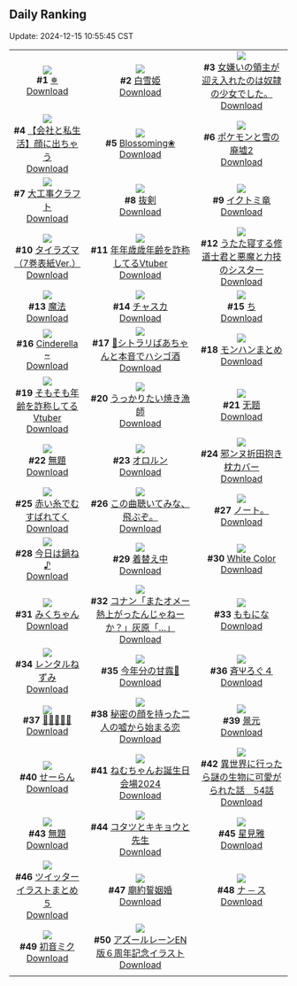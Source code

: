## Daily Ranking
Update: 2024-12-15 10:55:45 CST

|      |      |      |
| :----: | :----: | :----: |
| ![](https://i.pixiv.re/c/240x480/img-master/img/2024/12/12/08/30/01/125111981_p0_master1200.jpg)<br>**#1** [✵](https://www.pixiv.net/artworks/125111981)<br>[Download](https://i.pixiv.re/img-original/img/2024/12/12/08/30/01/125111981_p0.jpg) | ![](https://i.pixiv.re/c/240x480/img-master/img/2024/12/13/00/00/23/125131854_p0_master1200.jpg)<br>**#2** [白雪姫](https://www.pixiv.net/artworks/125131854)<br>[Download](https://i.pixiv.re/img-original/img/2024/12/13/00/00/23/125131854_p0.png) | ![](https://i.pixiv.re/c/240x480/img-master/img/2024/12/13/18/34/50/125149291_p0_master1200.jpg)<br>**#3** [女嫌いの領主が迎え入れたのは奴隷の少女でした。](https://www.pixiv.net/artworks/125149291)<br>[Download](https://i.pixiv.re/img-original/img/2024/12/13/18/34/50/125149291_p0.jpg) |
| ![](https://i.pixiv.re/c/240x480/img-master/img/2024/12/13/12/00/16/125142394_p0_master1200.jpg)<br>**#4** [【会社と私生活】顔に出ちゃう](https://www.pixiv.net/artworks/125142394)<br>[Download](https://i.pixiv.re/img-original/img/2024/12/13/12/00/16/125142394_p0.jpg) | ![](https://i.pixiv.re/c/240x480/img-master/img/2024/12/14/00/20/56/125139872_p0_master1200.jpg)<br>**#5** [Blossoming❀](https://www.pixiv.net/artworks/125139872)<br>[Download](https://i.pixiv.re/img-original/img/2024/12/14/00/20/56/125139872_p0.jpg) | ![](https://i.pixiv.re/c/240x480/img-master/img/2024/12/13/00/01/59/125132063_p0_master1200.jpg)<br>**#6** [ポケモンと雪の廃墟2](https://www.pixiv.net/artworks/125132063)<br>[Download](https://i.pixiv.re/img-original/img/2024/12/13/00/01/59/125132063_p0.png) |
| ![](https://i.pixiv.re/c/240x480/img-master/img/2024/12/12/07/30/01/125111288_p0_master1200.jpg)<br>**#7** [大工事クラフト](https://www.pixiv.net/artworks/125111288)<br>[Download](https://i.pixiv.re/img-original/img/2024/12/12/07/30/01/125111288_p0.jpg) | ![](https://i.pixiv.re/c/240x480/img-master/img/2024/12/12/00/00/19/125104259_p0_master1200.jpg)<br>**#8** [抜剣](https://www.pixiv.net/artworks/125104259)<br>[Download](https://i.pixiv.re/img-original/img/2024/12/12/00/00/19/125104259_p0.jpg) | ![](https://i.pixiv.re/c/240x480/img-master/img/2024/12/12/00/44/24/125105936_p0_master1200.jpg)<br>**#9** [イクトミ竜](https://www.pixiv.net/artworks/125105936)<br>[Download](https://i.pixiv.re/img-original/img/2024/12/12/00/44/24/125105936_p0.jpg) |
| ![](https://i.pixiv.re/c/240x480/img-master/img/2024/12/13/00/00/24/125131860_p0_master1200.jpg)<br>**#10** [タイラズマ（7巻表紙Ver.）](https://www.pixiv.net/artworks/125131860)<br>[Download](https://i.pixiv.re/img-original/img/2024/12/13/00/00/24/125131860_p0.jpg) | ![](https://i.pixiv.re/c/240x480/img-master/img/2024/12/12/21/02/54/125125979_p0_master1200.jpg)<br>**#11** [年年歳歳年齢を詐称してるVtuber](https://www.pixiv.net/artworks/125125979)<br>[Download](https://i.pixiv.re/img-original/img/2024/12/12/21/02/54/125125979_p0.jpg) | ![](https://i.pixiv.re/c/240x480/img-master/img/2024/12/13/19/31/08/125150903_p0_master1200.jpg)<br>**#12** [うたた寝する修道士君と悪魔と力技のシスター](https://www.pixiv.net/artworks/125150903)<br>[Download](https://i.pixiv.re/img-original/img/2024/12/13/19/31/08/125150903_p0.jpg) |
| ![](https://i.pixiv.re/c/240x480/img-master/img/2024/12/12/03/21/56/125108736_p0_master1200.jpg)<br>**#13** [魔法](https://www.pixiv.net/artworks/125108736)<br>[Download](https://i.pixiv.re/img-original/img/2024/12/12/03/21/56/125108736_p0.png) | ![](https://i.pixiv.re/c/240x480/img-master/img/2024/12/12/23/07/50/125130052_p0_master1200.jpg)<br>**#14** [チャスカ](https://www.pixiv.net/artworks/125130052)<br>[Download](https://i.pixiv.re/img-original/img/2024/12/12/23/07/50/125130052_p0.jpg) | ![](https://i.pixiv.re/c/240x480/img-master/img/2024/12/12/04/30/01/125109458_p0_master1200.jpg)<br>**#15** [ち](https://www.pixiv.net/artworks/125109458)<br>[Download](https://i.pixiv.re/img-original/img/2024/12/12/04/30/01/125109458_p0.png) |
| ![](https://i.pixiv.re/c/240x480/img-master/img/2024/12/13/00/42/08/125133438_p0_master1200.jpg)<br>**#16** [Cinderella ~](https://www.pixiv.net/artworks/125133438)<br>[Download](https://i.pixiv.re/img-original/img/2024/12/13/00/42/08/125133438_p0.jpg) | ![](https://i.pixiv.re/c/240x480/img-master/img/2024/12/12/00/00/51/125104368_p0_master1200.jpg)<br>**#17** [🔮シトラリばあちゃんと本音でハシゴ酒](https://www.pixiv.net/artworks/125104368)<br>[Download](https://i.pixiv.re/img-original/img/2024/12/12/00/00/51/125104368_p0.jpg) | ![](https://i.pixiv.re/c/240x480/img-master/img/2024/12/12/14/00/38/125116619_p0_master1200.jpg)<br>**#18** [モンハンまとめ](https://www.pixiv.net/artworks/125116619)<br>[Download](https://i.pixiv.re/img-original/img/2024/12/12/14/00/38/125116619_p0.jpg) |
| ![](https://i.pixiv.re/c/240x480/img-master/img/2024/12/13/21/04/30/125153824_p0_master1200.jpg)<br>**#19** [そもそも年齢を詐称してるVtuber](https://www.pixiv.net/artworks/125153824)<br>[Download](https://i.pixiv.re/img-original/img/2024/12/13/21/04/30/125153824_p0.png) | ![](https://i.pixiv.re/c/240x480/img-master/img/2024/12/13/20/30/01/125152651_p0_master1200.jpg)<br>**#20** [うっかりたい焼き漁師](https://www.pixiv.net/artworks/125152651)<br>[Download](https://i.pixiv.re/img-original/img/2024/12/13/20/30/01/125152651_p0.png) | ![](https://i.pixiv.re/c/240x480/img-master/img/2024/12/12/00/02/36/125104556_p0_master1200.jpg)<br>**#21** [无题](https://www.pixiv.net/artworks/125104556)<br>[Download](https://i.pixiv.re/img-original/img/2024/12/12/00/02/36/125104556_p0.png) |
| ![](https://i.pixiv.re/c/240x480/img-master/img/2024/12/13/13/30/13/125143745_p0_master1200.jpg)<br>**#22** [無題](https://www.pixiv.net/artworks/125143745)<br>[Download](https://i.pixiv.re/img-original/img/2024/12/13/13/30/13/125143745_p0.png) | ![](https://i.pixiv.re/c/240x480/img-master/img/2024/12/12/23/06/57/125130020_p0_master1200.jpg)<br>**#23** [オロルン](https://www.pixiv.net/artworks/125130020)<br>[Download](https://i.pixiv.re/img-original/img/2024/12/12/23/06/57/125130020_p0.jpg) | ![](https://i.pixiv.re/c/240x480/img-master/img/2024/12/12/00/00/07/125104187_p0_master1200.jpg)<br>**#24** [邪ンヌ折田抱き枕カバー](https://www.pixiv.net/artworks/125104187)<br>[Download](https://i.pixiv.re/img-original/img/2024/12/12/00/00/07/125104187_p0.png) |
| ![](https://i.pixiv.re/c/240x480/img-master/img/2024/12/12/00/00/11/125104210_p0_master1200.jpg)<br>**#25** [赤い糸でむすばれてく](https://www.pixiv.net/artworks/125104210)<br>[Download](https://i.pixiv.re/img-original/img/2024/12/12/00/00/11/125104210_p0.png) | ![](https://i.pixiv.re/c/240x480/img-master/img/2024/12/13/18/55/14/125149794_p0_master1200.jpg)<br>**#26** [この曲聴いてみな、飛ぶぞ。](https://www.pixiv.net/artworks/125149794)<br>[Download](https://i.pixiv.re/img-original/img/2024/12/13/18/55/14/125149794_p0.jpg) | ![](https://i.pixiv.re/c/240x480/img-master/img/2024/12/13/14/15/59/125140465_p0_master1200.jpg)<br>**#27** [ノート。](https://www.pixiv.net/artworks/125140465)<br>[Download](https://i.pixiv.re/img-original/img/2024/12/13/14/15/59/125140465_p0.jpg) |
| ![](https://i.pixiv.re/c/240x480/img-master/img/2024/12/12/16/03/15/125118494_p0_master1200.jpg)<br>**#28** [今日は鍋ね ♪](https://www.pixiv.net/artworks/125118494)<br>[Download](https://i.pixiv.re/img-original/img/2024/12/12/16/03/15/125118494_p0.jpg) | ![](https://i.pixiv.re/c/240x480/img-master/img/2024/12/12/19/02/04/125122578_p0_master1200.jpg)<br>**#29** [着替え中](https://www.pixiv.net/artworks/125122578)<br>[Download](https://i.pixiv.re/img-original/img/2024/12/12/19/02/04/125122578_p0.jpg) | ![](https://i.pixiv.re/c/240x480/img-master/img/2024/12/12/12/04/41/125114833_p0_master1200.jpg)<br>**#30** [White Color](https://www.pixiv.net/artworks/125114833)<br>[Download](https://i.pixiv.re/img-original/img/2024/12/12/12/04/41/125114833_p0.jpg) |
| ![](https://i.pixiv.re/c/240x480/img-master/img/2024/12/13/00/04/05/125132183_p0_master1200.jpg)<br>**#31** [みくちゃん](https://www.pixiv.net/artworks/125132183)<br>[Download](https://i.pixiv.re/img-original/img/2024/12/13/00/04/05/125132183_p0.png) | ![](https://i.pixiv.re/c/240x480/img-master/img/2024/12/12/17/47/38/125120503_p0_master1200.jpg)<br>**#32** [コナン「またオメー熱上がったんじゃねーか？」灰原「…」](https://www.pixiv.net/artworks/125120503)<br>[Download](https://i.pixiv.re/img-original/img/2024/12/12/17/47/38/125120503_p0.jpg) | ![](https://i.pixiv.re/c/240x480/img-master/img/2024/12/12/01/47/53/125107344_p0_master1200.jpg)<br>**#33** [ももにな](https://www.pixiv.net/artworks/125107344)<br>[Download](https://i.pixiv.re/img-original/img/2024/12/12/01/47/53/125107344_p0.jpg) |
| ![](https://i.pixiv.re/c/240x480/img-master/img/2024/12/13/12/37/07/125142991_p0_master1200.jpg)<br>**#34** [レンタルねずみ](https://www.pixiv.net/artworks/125142991)<br>[Download](https://i.pixiv.re/img-original/img/2024/12/13/12/37/07/125142991_p0.png) | ![](https://i.pixiv.re/c/240x480/img-master/img/2024/12/12/01/13/48/125106631_p0_master1200.jpg)<br>**#35** [今年分の甘露🎨](https://www.pixiv.net/artworks/125106631)<br>[Download](https://i.pixiv.re/img-original/img/2024/12/12/01/13/48/125106631_p0.jpg) | ![](https://i.pixiv.re/c/240x480/img-master/img/2024/12/13/01/19/02/125134361_p0_master1200.jpg)<br>**#36** [斉Ψろぐ４](https://www.pixiv.net/artworks/125134361)<br>[Download](https://i.pixiv.re/img-original/img/2024/12/13/01/19/02/125134361_p0.jpg) |
| ![](https://i.pixiv.re/c/240x480/img-master/img/2024/12/13/12/12/46/125142603_p0_master1200.jpg)<br>**#37** [🌸🌹😈🌹🌸](https://www.pixiv.net/artworks/125142603)<br>[Download](https://i.pixiv.re/img-original/img/2024/12/13/12/12/46/125142603_p0.jpg) | ![](https://i.pixiv.re/c/240x480/img-master/img/2024/12/12/18/51/13/125122173_p0_master1200.jpg)<br>**#38** [秘密の顔を持った二人の嘘から始まる恋](https://www.pixiv.net/artworks/125122173)<br>[Download](https://i.pixiv.re/img-original/img/2024/12/12/18/51/13/125122173_p0.jpg) | ![](https://i.pixiv.re/c/240x480/img-master/img/2024/12/12/23/09/25/125130112_p0_master1200.jpg)<br>**#39** [景元](https://www.pixiv.net/artworks/125130112)<br>[Download](https://i.pixiv.re/img-original/img/2024/12/12/23/09/25/125130112_p0.jpg) |
| ![](https://i.pixiv.re/c/240x480/img-master/img/2024/12/12/00/42/30/125105878_p0_master1200.jpg)<br>**#40** [せーらん](https://www.pixiv.net/artworks/125105878)<br>[Download](https://i.pixiv.re/img-original/img/2024/12/12/00/42/30/125105878_p0.jpg) | ![](https://i.pixiv.re/c/240x480/img-master/img/2024/12/12/00/43/31/125105903_p0_master1200.jpg)<br>**#41** [ねむちゃんお誕生日会場2024](https://www.pixiv.net/artworks/125105903)<br>[Download](https://i.pixiv.re/img-original/img/2024/12/12/00/43/31/125105903_p0.png) | ![](https://i.pixiv.re/c/240x480/img-master/img/2024/12/13/00/00/40/125131929_p0_master1200.jpg)<br>**#42** [異世界に行ったら謎の生物に可愛がられた話　54話](https://www.pixiv.net/artworks/125131929)<br>[Download](https://i.pixiv.re/img-original/img/2024/12/13/00/00/40/125131929_p0.jpg) |
| ![](https://i.pixiv.re/c/240x480/img-master/img/2024/12/12/02/28/57/125107988_p0_master1200.jpg)<br>**#43** [無題](https://www.pixiv.net/artworks/125107988)<br>[Download](https://i.pixiv.re/img-original/img/2024/12/12/02/28/57/125107988_p0.png) | ![](https://i.pixiv.re/c/240x480/img-master/img/2024/12/12/09/35/43/125112745_p0_master1200.jpg)<br>**#44** [コタツとキキョウと先生](https://www.pixiv.net/artworks/125112745)<br>[Download](https://i.pixiv.re/img-original/img/2024/12/12/09/35/43/125112745_p0.png) | ![](https://i.pixiv.re/c/240x480/img-master/img/2024/12/13/00/00/27/125131872_p0_master1200.jpg)<br>**#45** [星見雅](https://www.pixiv.net/artworks/125131872)<br>[Download](https://i.pixiv.re/img-original/img/2024/12/13/00/00/27/125131872_p0.jpg) |
| ![](https://i.pixiv.re/c/240x480/img-master/img/2024/12/13/02/00/15/125135191_p0_master1200.jpg)<br>**#46** [ツイッターイラストまとめ５](https://www.pixiv.net/artworks/125135191)<br>[Download](https://i.pixiv.re/img-original/img/2024/12/13/02/00/15/125135191_p0.png) | ![](https://i.pixiv.re/c/240x480/img-master/img/2024/12/13/07/02/52/125138813_p0_master1200.jpg)<br>**#47** [廟約誓姻婚](https://www.pixiv.net/artworks/125138813)<br>[Download](https://i.pixiv.re/img-original/img/2024/12/13/07/02/52/125138813_p0.jpg) | ![](https://i.pixiv.re/c/240x480/img-master/img/2024/12/12/00/48/54/125106054_p0_master1200.jpg)<br>**#48** [ナ ─ ス](https://www.pixiv.net/artworks/125106054)<br>[Download](https://i.pixiv.re/img-original/img/2024/12/12/00/48/54/125106054_p0.jpg) |
| ![](https://i.pixiv.re/c/240x480/img-master/img/2024/12/12/14/14/24/125116835_p0_master1200.jpg)<br>**#49** [初音ミク](https://www.pixiv.net/artworks/125116835)<br>[Download](https://i.pixiv.re/img-original/img/2024/12/12/14/14/24/125116835_p0.jpg) | ![](https://i.pixiv.re/c/240x480/img-master/img/2024/12/13/18/00/04/125148198_p0_master1200.jpg)<br>**#50** [アズールレーンEN版６周年記念イラスト](https://www.pixiv.net/artworks/125148198)<br>[Download](https://i.pixiv.re/img-original/img/2024/12/13/18/00/04/125148198_p0.png) |
|      |
